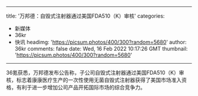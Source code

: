 
---
title: '万邦德：自毁式注射器通过美国FDA510（K）审核'
categories: 
 - 新媒体
 - 36kr
 - 快讯
headimg: 'https://picsum.photos/400/300?random=5680'
author: 36kr
comments: false
date: Wed, 16 Feb 2022 10:17:26 GMT
thumbnail: 'https://picsum.photos/400/300?random=5680'
---

<div>   
36氪获悉，万邦德发布公告称，子公司自毁式注射器通过美国FDA510（K）审核，标志着康康医疗生产的一次性使用无菌自毁式注射器获得了美国市场准入资格，有利于进一步增加公司产品开拓国际市场的综合竞争力。  
</div>
            